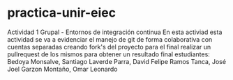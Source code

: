 # practica-unir-eiec
Actividad 1 Grupal - Entornos de integración continua
En esta activiad esta actividad se va a evidenciar el manejo de git de forma colaborativa con cuentas separadas creando fork's del proyecto para el final realizar un pullrequest de los mismos para obtener un resultado final
estudiantes:
Bedoya Monsalve, Santiago
Laverde Parra, David Felipe
Ramos Tanca, José Joel
Garzon Montaño, Omar Leonardo
